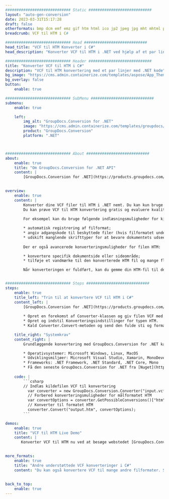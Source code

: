 ```yaml
---
############################# Static ############################
layout: "auto-gen-conversion"
date: 2023-03-31T15:17:28
draft: false
otherformats: bmp dcm emf emz gif htm html ico jp2 jpeg jpg mht mhtml png psb psd svg svgz tga tif tiff webp wmf wmz
breadcrumb: VCF til HTM i C#

############################# Head ############################
head_title: "VCF til HTM Konverter i C#"
head_description: "Konverter VCF til HTM i .NET ved hjælp af et par linjer kode. Brug GroupDocs Document Conversion API til at konvertere over 160 filformater."

############################# Header ############################
title: "Konverter VCF til HTM i C#"
description: "VCF til HTM konvertering med et par linjer med .NET kode"
bg_image: "https://cms.admin.containerize.com/templates/aspose/App_Themes/V3/images/bg/header1.png"
bg_overlay: false
button:
    enable: true

############################# SubMenu ############################
submenu:
    enable: true

    left:
        img_alt: "GroupDocs.Conversion for .NET"
        image: "https://cms.admin.containerize.com/templates/groupdocs/images/product-logos/90x90-noborder/groupdocs-conversion-net.png"
        product: "GroupDocs.Conversion"
        platform: ".NET"



############################# About ############################
about:
    enable: true
    title: "Om GroupDocs.Conversion for .NET API"
    content: |
        [GroupDocs.Conversion for .NET](https://products.groupdocs.com/conversion/net/) kan bruges til at konvertere Microsoft Word, Excel, PowerPoint, PDF, Visio og andre formater. GroupDocs.Conversion er en selvstændig API, der er velegnet til back-end og interne systemer, hvor høj ydeevne er påkrævet. Det afhænger ikke af nogen software som Microsoft eller Open Office.
    

overview:
    enable: true
    content: |
        Konverter dine VCF filer til HTM i .NET nemt. Du kan kun bruge et par C# kodelinjer i enhver platform efter eget valg, såsom - Windows, Linux, macOS.
        Du kan prøve VCF til HTM konvertering gratis og evaluere kvaliteten af ​​konverteringsresultaterne. Sammen med simple filkonverteringsscenarier kan du prøve mere avancerede muligheder for at indlæse kilden VCF fil og for at gemme output HTM resultat. 
        
        For eksempel kan du bruge følgende indlæsningsmuligheder for kilden VCF:

        * automatisk registrering af filformat;
        * angiv adgangskode til beskyttede filer (hvis filformatet understøtter det);
        * udskift manglende skrifttyper for at bevare dokumentets udseende.
        
        Der er også avancerede konverteringsmuligheder for filen HTM:

        * konvertere specifik dokumentside eller sideområde;
        * tilføje et vandmærke til den konverterede HTM fil og mange flere.

        Når konverteringen er fuldført, kan du gemme din HTM-fil til den lokale filsti eller ethvert tredjepartslager som FTP, Amazon S3, Google Drive, Dropbox osv. Bemærk venligst - for at konvertere VCF til {{ TO}} er der ikke behov for yderligere software installeret - som MS Office, Open Office, Adobe Acrobat Reader osv.


############################# Steps ############################
steps:
    enable: true
    title_left: "Trin til at konvertere VCF til HTM i C#"
    content_left: |
        [GroupDocs.Conversion for .NET](https://products.groupdocs.com/conversion/net/) gør det nemt for udviklere at konvertere en VCF fil til HTM med et par linjer kode.
        
        * Opret en forekomst af Converter-klassen og giv filen VCF med den fulde sti
        * Opret og indstil Konverteringsindstillinger for typen HTM.
        * Kald Converter.Convert-metoden og send den fulde sti og format (HTM) som en parameter

    title_right: "Systemkrav"
    content_right: |
        Grundlæggende konvertering med GroupDocs.Conversion for .NET kan udføres med nogle få enkle trin. Vores API'er understøttes på alle større platforme og operativsystemer. Før du udfører koden nedenfor, skal du sørge for, at du har følgende forudsætninger installeret på dit system.

        * Operativsystemer: Microsoft Windows, Linux, MacOS
        * Udviklingsmiljøer: Microsoft Visual Studio, Xamarin, MonoDevelop
        * Frameworks: .NET Framework, .NET Standard, .NET Core, Mono
        * Få den seneste GroupDocs.Conversion for .NET fra [Nuget](https://www.nuget.org/packages/groupdocs.conversion)
         
    code: |
        ```csharp    
        // Indlæs kildefilen VCF til konvertering
          var converter = new GroupDocs.Conversion.Converter("input.vcf");
          // Forbered konverteringsmuligheder for målformatet HTM
          var convertOptions = converter.GetPossibleConversions()["htm"].ConvertOptions;
          // Konverter til formatet HTM
          converter.Convert("output.htm", convertOptions);
        ```

demos:
    enable: true
    title: "VCF til HTM Live Demo"
    content: |
       Konverter VCF til HTM nu ved at besøge webstedet [GroupDocs.Conversion App](https://products.groupdocs.app/conversion/family). Online demo har følgende fordele
          

more_formats:
    enable: true
    title: "Andre understøttede VCF konverteringer i C#"
    content: "Du kan også konvertere VCF til mange andre filformater. Se venligst listen nedenfor."
       
       
back_to_top:
    enable: true
---
```


